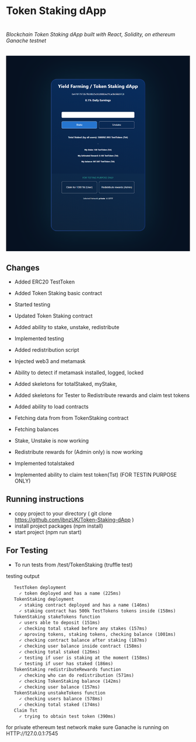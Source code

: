
# Token Staking dApp <h1>



###### Blockchain Token Staking dApp built with React, Solidity, on ethereum Ganache testnet <h6>


![Preview](src/assets/screenshot.png)

## Changes
* Added ERC20 TestToken 
* Added Token Staking basic contract
* Started testing 

* Updated Token Staking contract
* Added ability to stake, unstake, redistribute
* Implemented testing 
* Added redistribution script

* Injected web3 and metamask
* Ability to detect if metamask installed, logged, locked
* Added skeletons for totalStaked, myStake, 
* Added skeletons for Tester to Redistribute rewards and claim test tokens

* Added ability to load contracts
* Fetching data from from TokenStaking contract
* Fetching balances
* Stake, Unstake is now working
* Redistribute rewards for (Admin only) is now working

* Implemented totalstaked
* Implemented ability to claim test token(Tst) (FOR TESTIN PURPOSE ONLY)







## Running instructions

* copy project to your directory ( git clone https://github.com/ibnzUK/Token-Staking-dApp )
* install project packages (npm install)
* start project (npm run start)


## For Testing
* To run tests from /test/TokenStaking (truffle test)

testing output
 ``` Contract: TokenStaking
    TestToken deployment
      ✓ token deployed and has a name (225ms)
    TokenStaking deployment
      ✓ staking contract deployed and has a name (146ms)
      ✓ staking contract has 500k TestTokens tokens inside (158ms)
    TokenStaking stakeTokens function
      ✓ users able to deposit (151ms)
      ✓ checking total staked before any stakes (157ms)
      ✓ aproving tokens, staking tokens, checking balance (1001ms)
      ✓ checking contract balance after staking (187ms)
      ✓ checking user balance inside contract (158ms)
      ✓ checking total staked (126ms)
      ✓ testing if user is staking at the moment (158ms)
      ✓ testing if user has staked (186ms)
    TokenStaking redistributeRewards function
      ✓ checking who can do redistribution (571ms)
      ✓ checking TokenStaking balance (142ms)
      ✓ checking user balance (157ms)
    TokenStaking unstakeTokens function
      ✓ checking users balance (578ms)
      ✓ checking total staked (174ms)
    Claim Tst
      ✓ trying to obtain test token (390ms)
```      


for private ethereum test network make sure Ganache is running on HTTP://127.0.0.1:7545


